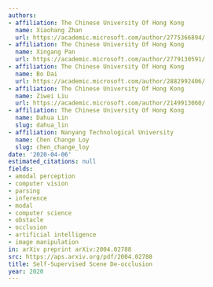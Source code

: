 ```yaml
---
authors:
- affiliation: The Chinese University Of Hong Kong
  name: Xiaohang Zhan
  url: https://academic.microsoft.com/author/2775366894/
- affiliation: The Chinese University Of Hong Kong
  name: Xingang Pan
  url: https://academic.microsoft.com/author/2779130591/
- affiliation: The Chinese University Of Hong Kong
  name: Bo Dai
  url: https://academic.microsoft.com/author/2882992406/
- affiliation: The Chinese University Of Hong Kong
  name: Ziwei Liu
  url: https://academic.microsoft.com/author/2149913060/
- affiliation: The Chinese University Of Hong Kong
  name: Dahua Lin
  slug: dahua_lin
- affiliation: Nanyang Technological University
  name: Chen Change Loy
  slug: chen_change_loy
date: '2020-04-06'
estimated_citations: null
fields:
- amodal perception
- computer vision
- parsing
- inference
- modal
- computer science
- obstacle
- occlusion
- artificial intelligence
- image manipulation
in: arXiv preprint arXiv:2004.02788
src: https://aps.arxiv.org/pdf/2004.02788
title: Self-Supervised Scene De-occlusion
year: 2020
---
```

